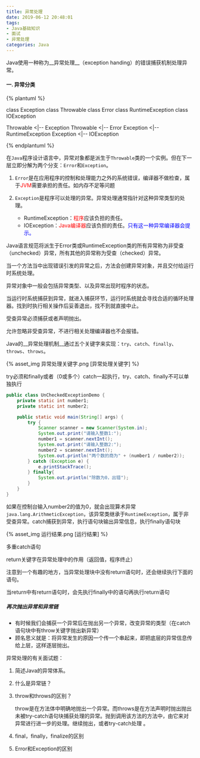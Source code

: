 ```yaml
---
title: 异常处理
date: 2019-06-12 20:48:01
tags:
- Java基础知识
- 面试
- 异常处理
categories: Java
---
```


Java使用一种称为__异常处理__（exception handing）的错误捕获机制处理异常。

#### 一. 异常分类

{% plantuml %}

class Exception
class Throwable
class Error
class RuntimeException
class IOException

Throwable <|-- Exception
Throwable <|-- Error
Exception <|-- RuntimeException
Exception <|-- IOException

{% endplantuml %}

在`Java`程序设计语言中，异常对象都是派生于`Throwable`类的一个实例。但在下一层立即分解为两个分支：`Error`和`Exception`。

1. `Error`是在应用程序的控制和处理能力之外的系统错误，编译器不做检查，属于<span style="color:red">JVM</span>需要承担的责任。如内存不足等问题

2. `Exception`是程序可以处理的异常。异常处理通常指针对这种异常类型的处理。
   + RuntimeException：<span style="color:red">程序</span>应该负担的责任。
   + IOException：<span style="color:red">Java编译器</span>应该负担的责任。<span style="color:blue">只有这一种异常编译器会提示。</span>

Java语言规范将派生于Error类或RuntimeException类的所有异常称为非受查（unchecked）异常，所有其他的异常称为受查（checked）异常。



当一个方法当中出现错误引发的异常之后，方法会创建异常对象，并且交付给运行时系统处理。

异常对象中一般会包括异常类型、以及异常出现时程序的状态。

当运行时系统捕获到异常，就进入捕获环节，运行时系统就会寻找合适的循环处理器。找到时执行相关操作后妥善退出，找不到就直接中止。



受查异常必须捕获或者声明抛出。

允许忽略非受查异常，不进行相关处理编译器也不会报错。



Java的__异常处理机制__通过五个关键字来实现：`try`、`catch`、`finally`、`throws`、`throws`。

{% asset_img 异常处理关键字.png [异常处理关键字] %}

try必须和finally或者（0或多个）catch一起执行，try、catch、finally不可以单独执行

```java
public class UnCheckedExceptionDemo {
	private static int number1;
	private static int number2;

	public static void main(String[] args) {
		try {
			Scanner scanner = new Scanner(System.in);
			System.out.print("请输入整数1:");
			number1 = scanner.nextInt();
			System.out.print("请输入整数2:");
			number2 = scanner.nextInt();
			System.out.println("两个数的商为" + (number1 / number2));
		} catch (Exception e) {
			e.printStackTrace();
		} finally{
            System.out.println("除数为0，出错");
        }
	}
}
```

如果在控制台输入number2的值为0，就会出现算术异常`java.lang.ArithmeticException`，该异常类继承于`RuntimeException`，属于非受查异常。catch捕获到异常，执行语句块输出异常信息，执行finally语句块

{% asset_img 运行结果.png [运行结果] %}



多重catch语句



return关键字在异常处理中的作用（返回值，程序终止）

注意到一个有趣的地方，当异常处理块中没有return语句时，还会继续执行下面的语句。

当return中有return语句时，会先执行finally中的语句再执行return语句



##### 再次抛出异常和异常链

+ 有时候我们会捕获一个异常后在抛出另一个异常，改变异常的类型（在catch语句块中有throw关键字抛出新异常）
+ 顾名思义就是：将异常发生的原因一个传一个串起来，即把底层的异常信息传给上层，这样逐层抛出。







异常处理的有关面试题：

1. 简述Java的异常体系。

2. 什么是异常链？

3. throw和throws的区别？

   throw是在方法体中明确地抛出一个异常。而throws是在方法声明时抛出抛出未被try-catch语句块捕获处理的异常。抛到调用该方法的方法中，由它来对异常进行进一步的处理。继续抛出，或者try-catch处理 。

4. final，finally，finalize的区别

5. Error和Exception的区别